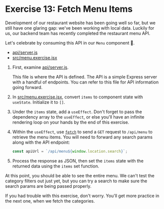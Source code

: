 # Exercise 13: Fetch Menu Items

Development of our restaurant website has been going well so far, but we still have one glaring gap: we've been working with local data. Luckily for us, our backend team has recently completed the restaurant menu API.

Let's celebrate by consuming this API in our `Menu` component 🎉.

- [api/server.js](./api/server.js)
- [src/menu.exercise.jsx](./src/menu.exercise.jsx)

1. First, examine [api/server.js](./api/server.js).

    This file is where the API is defined. The API is a simple Express server with a handful of endpoints. You can refer to this file for API information going forward.

2. In [src/menu.exercise.jsx](./src/menu.exercise.jsx), convert `items` to component state with `useState`. Initialize it to `[]`.
3. Under the `items` state, add a `useEffect`. Don't forget to pass the dependency array to the `useEffect`, or else you'll have an infinite rendering loop on your hands by the end of this exercise.
4. Within the `useEffect`, use [`fetch`](https://developer.mozilla.org/en-US/docs/Web/API/Window/fetch) to send a `GET` request to `/api/menu` to retrieve the menu items. You will need to forward any search params along with the API endpoint:

    ```javascript
    const apiUrl = `/api/menu${window.location.search}`;
    ```

5. Process the response as JSON, then set the `items` state with the returned data using the `items` set function.

At this point, you should be able to see the entire menu. We can't test the category filters out just yet, but you can try a search to make sure the search params are being passed properly.

If you had trouble with this exercise, don't worry. You'll get more practice in the next one, when we fetch the categories.